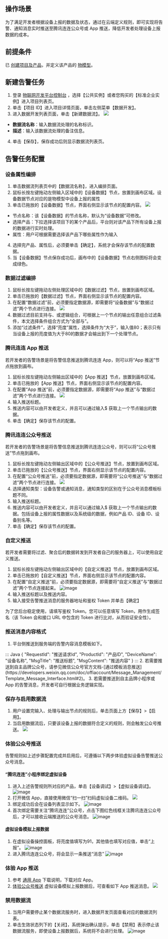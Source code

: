 ## 操作场景

为了满足开发者根据设备上报的数据及状态，通过在云端定义规则，即可实现将告警、通知消息实时推送至腾讯连连公众号或 App 推送，降低开发者处理设备上报数据的成本。


## 前提条件
已 [创建项目及产品](https://cloud.tencent.com/document/product/1081/34739)，并定义该产品的 [物模型](https://cloud.tencent.com/document/product/1081/56625)。

## 新建告警任务

1. 登录 [物联网开发平台控制台](https://console.cloud.tencent.com/iotexplorer) ，选择【公共实例】或者您购买的【标准企业实例】进入项目列表页。
2. 单击【项目 ID】进入项目详情页面，单击左侧菜单【数据开发】。
3. 进入数据开发列表页面，单击【新建数据流】。
   ![](https://main.qcloudimg.com/raw/70a877bf9956f7a84a8f104bae31aff5.png)
 - **数据流名称**：输入数据流处理的名称标识。
  - **描述**：输入该数据流处理的备注信息。  
4. 单击【保存】，保存成功后则显示数据流列表页。


## 告警任务配置

### 设备属性编排

1. 单击数据流列表页中的【数据流名称】，进入编排页面。
2. 鼠标长按左键拖动左侧输入区域中的【设备数据】节点，放置到画布区域。设备数据节点对应的是物模型中设备上报的属性
3. 单击已拖放的【设备数据】节点，界面右侧显示该节点的配置内容。
![](https://main.qcloudimg.com/raw/94a9ecb53e4442627e46dce0a7eb3fc8.png)
 - 节点名称：该【设备数据】的节点名称，默认为“设备数据”可修改。
 - 选择产品：下拉选择该项目下的某个产品后，平台则对该产品下所有设备上报的数据进行实时处理。
 - 属性：用户可根据需要选择该产品下哪些属性作为输入
4. 选择完产品、属性后，必须要单击【确定】，系统才会保存该节点的配置数据。
5. 当【设备数据】节点保存成功后，画布中的【设备数据】节点右侧图标将会变成绿色。


### 数据过滤编排

1. 鼠标长按左键拖动左侧处理区域中的【数据过滤】节点，放置到画布区域。
2. 单击已拖放的【数据过滤】节点，界面右侧显示该节点的配置内容。
3. 在配置“数据过滤”前，必须要指定数据源，即需要将“设备数据”与“数据过滤”两个节点进行连接。
![](https://main.qcloudimg.com/raw/b030bb5e6730c49d2803e972012b647f.png)
4. 数据过滤目前支持与、或逻辑组合，可根据上一个节点的输出任意组合过滤条件，本文选择条件组合方式为“全部与”。
5. 添加“过滤条件”，选择“亮度”属性，选择条件为“大于”，输入值80；表示只有当设备上报的亮度值为大于80的数据才会输出到下一个处理节点。


### 腾讯连连 App 推送

若开发者的告警场景是将告警信息推送到腾讯连连 App，则可以将“App 推送”节点拖放到画布。

1. 鼠标长按左键拖动左侧输出区域中的【App 推送】节点，放置到画布区域。
2. 单击已拖放的【App 推送】节点，界面右侧显示该节点的配置内容。
3. 在配置“App 推送”前，必须要指定数据源，即需要将“App 推送”与“数据过滤”两个节点进行连接。
   ![](https://main.qcloudimg.com/raw/17191f5ec351e95e74987d67196c611f.png)
4. 输入推送标题。
5. 推送内容可以由开发者定义，并且可以通过输入$ 获取上一个节点输出的数据。
6. 单击【确定】保存该节点的配置。


### 腾讯连连公众号推送

若开发者的告警场景是将告警信息推送到腾讯连连公众号，则可以将“公众号推送”节点拖到画布。

1. 鼠标长按左键拖动左侧输出区域中的【公众号推送】节点，放置到画布区域。
2. 单击已拖放的【公众号推送】节点，界面右侧显示该节点的配置内容。
3. 在配置“公众号推送”前，必须要指定数据源，即需要将“公众号推送”与“数据过滤”两个节点进行连接。
   ![](https://main.qcloudimg.com/raw/018c0edfdb7c406e32bb0ec7004ab140.png)
4. 选择通知类型：设备告警或通知消息，通知类型的区别在于公众号消息模板标题不同。
5. 输入推送标题。
6. 推送内容可以由开发者定义，并且可以通过输入$ 获取上一个节点输出的数据。包括设备上报的属性数据以及系统级的数据，例如产品 ID、设备 ID、设备别名等。
7. 单击【确定】保存该节点的配置。

### 自定义推送

若开发者需要将过滤、聚合后的数据转发到开发者自己的服务器上，可以使用自定义推送。

1. 鼠标长按左键拖动左侧输出区域中的【自定义推送】节点，放置到画布区域。
2. 单击已拖放的【自定义推送】节点，界面右侧显示该节点的配置内容。
3. 在配置“自定义推送”前，必须要指定数据源，即需要将“自定义推送”与“数据过滤”两个节点连接起来。
   ![image](https://main.qcloudimg.com/raw/656aea281b527fd177ec654714c5a74b.png)
4. 输入推送标题以及推送内容。
5. 输入接受告警推送消息的服务器地址和鉴权 Token 并单击【确定】

<dx-alert infotype="explain" title="">
为了您后台稳定使用，请填写鉴权 Token。您可以任意填写 Token，用作生成签名（该 Token 会和接口 URL 中包含的 Token 进行比对，从而验证安全性）。
</dx-alert>

### 推送消息内容格式

1. 平台侧推送到服务端的告警内容消息模板如下。
<dx-codeblock>
:::  Java
{
	 	"RequestId": "推送请求Id",
	 	"ProductId": "产品ID",
	 	"DeviceName": "设备名称",
		 "MsgTitle": "推送标题",
		 "MsgContent": "推送内容"
}
:::
</dx-codeblock>
2. 若需要推送到自主品牌公众号，请参见微信公众号官方文档-[通过模板消息推送](https://developers.weixin.qq.com/doc/offiaccount/Message_Management/Template_Message_Interface.html#2)。
3. 若需要推送到自主品牌小程序或 App 的告警消息，开发者可自行根据业务逻辑实现。



### 保存与启用数据流

1. 用户设置完输入、处理与输出节点的规则后，单击页面上方【保存】>【启用】。
2. 当启用数据流后，只要该设备上报的数据符合定义的规则，则会触发公众号推送。
![](https://main.qcloudimg.com/raw/3e283e54080b18d9fc734d7527d13b29.png)

### 体验公众号推送[](id:test)

告警规则如上述步骤配置完成并启用后，可遵循以下两步体验虚拟设备告警推送公众号消息。

#### “腾讯连连”小程序绑定虚拟设备

1. 进入上述告警规则所对应的产品，单击【设备调试】>【虚拟设备调试】。
   ![image](https://main.qcloudimg.com/raw/fdf6720f0462c1b26b9d4d0c8bbbe8f6.png)
2. 打开微信 App，直接使用微信“扫一扫”扫码虚拟设备二维码。
![](https://main.qcloudimg.com/raw/cfdd23cb0cf4e2e5bbd0c5134158e857.png)
3. 绑定成功后会在设备列表显示如下。
![image](https://main.qcloudimg.com/raw/cdd6b195864986a679025b6c5992436a.png)
4. 首次绑定需要关注“腾讯连连”公众号，点击下图红色线框关注腾讯连连公众号后，才可以接收云端推送的公众号消息。
![image](https://main.qcloudimg.com/raw/44dfccfec37df30ba10eb431be2d88f7.png)


#### 虚拟设备模拟上报数据

1. 在虚拟设备操控面板，将亮度值填写为91，其他值也填写对应值，单击“上报”。
   ![image](https://main.qcloudimg.com/raw/8ab8b40bbbb9b7ec6e7f8add83b420c3.png)
2. 进入腾讯连连公众号，将会显示一条推送“消息”
   ![image](https://main.qcloudimg.com/raw/06769a7c4ae6a2d433ca9e6e53383dc2.png)


### 体验 App 推送

1. 参考 [通用 App](https://cloud.tencent.com/document/product/1081/48968) 下载说明，下载对应 App。
2. [体验公众号推送](#test) 虚拟设备模拟上报数据后，可查看如下 App 推送消息。
![](https://main.qcloudimg.com/raw/b033dce90a0dfe087d82ab614b1d9192.png)



### 禁用数据流

1. 当用户需要停止某个数据流服务时，进入数据开发页面查看对应的数据流列表。
2. 单击生效状态列下的【关闭】，系统弹出确认提示，单击【禁用】表示停止该数据流服务，即使设备上报数据后，系统将不会进行处理。
   ![image](https://main.qcloudimg.com/raw/51e8366f0a90e4abf8dfd449d3245d2d.png)

